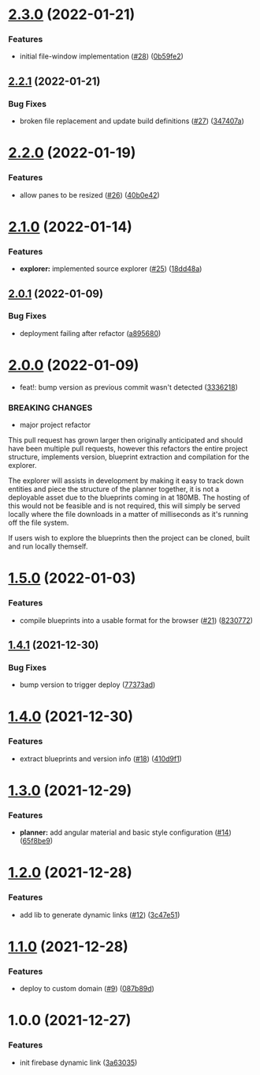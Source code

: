# [2.3.0](https://github.com/myth-tools/planner/compare/v2.2.1...v2.3.0) (2022-01-21)


### Features

* initial file-window implementation ([#28](https://github.com/myth-tools/planner/issues/28)) ([0b59fe2](https://github.com/myth-tools/planner/commit/0b59fe24adaf655394407c6e6fa3030bebce182f))

## [2.2.1](https://github.com/myth-tools/planner/compare/v2.2.0...v2.2.1) (2022-01-21)


### Bug Fixes

* broken file replacement and update build definitions ([#27](https://github.com/myth-tools/planner/issues/27)) ([347407a](https://github.com/myth-tools/planner/commit/347407aa06f653ea4f074e6a90e8294196c03baa))

# [2.2.0](https://github.com/myth-tools/planner/compare/v2.1.0...v2.2.0) (2022-01-19)


### Features

* allow panes to be resized ([#26](https://github.com/myth-tools/planner/issues/26)) ([40b0e42](https://github.com/myth-tools/planner/commit/40b0e42686032569db5b4f84d8bab5932660a543))

# [2.1.0](https://github.com/myth-tools/planner/compare/v2.0.1...v2.1.0) (2022-01-14)


### Features

* **explorer:** implemented source explorer ([#25](https://github.com/myth-tools/planner/issues/25)) ([18dd48a](https://github.com/myth-tools/planner/commit/18dd48a47cf7cf61eaffb7828f097a4b77c6e9ee))

## [2.0.1](https://github.com/myth-tools/planner/compare/v2.0.0...v2.0.1) (2022-01-09)


### Bug Fixes

* deployment failing after refactor ([a895680](https://github.com/myth-tools/planner/commit/a895680b1185717624804404f199c8798b4d4fc4))

# [2.0.0](https://github.com/myth-tools/planner/compare/v1.5.0...v2.0.0) (2022-01-09)


* feat!: bump version as previous commit wasn't detected ([3336218](https://github.com/myth-tools/planner/commit/33362189da10c28c093696ce624d269211ee0657))


### BREAKING CHANGES

* major project refactor

This pull request has grown larger then originally anticipated and should have been multiple pull requests, however this refactors the entire project structure, implements version, blueprint extraction and compilation for the explorer.

The explorer will assists in development by making it easy to track down entities and piece the structure of the planner together, it is not a deployable asset due to the blueprints coming in at 180MB. The hosting of this would not be feasible and is not required, this will simply be served locally where the file downloads in a matter of milliseconds as it's running off the file system.

If users wish to explore the blueprints then the project can be cloned, built and run locally themself.

# [1.5.0](https://github.com/myth-tools/planner/compare/v1.4.1...v1.5.0) (2022-01-03)


### Features

* compile blueprints into a usable format for the browser ([#21](https://github.com/myth-tools/planner/issues/21)) ([8230772](https://github.com/myth-tools/planner/commit/82307722c6e98d8305ac646a640054805ae4bf7b))

## [1.4.1](https://github.com/myth-tools/planner/compare/v1.4.0...v1.4.1) (2021-12-30)


### Bug Fixes

* bump version to trigger deploy ([77373ad](https://github.com/myth-tools/planner/commit/77373ad6f09d7fb622c761fd657458ff59b3a9be))

# [1.4.0](https://github.com/myth-tools/planner/compare/v1.3.0...v1.4.0) (2021-12-30)


### Features

* extract blueprints and version info ([#18](https://github.com/myth-tools/planner/issues/18)) ([410d9f1](https://github.com/myth-tools/planner/commit/410d9f13dd871c4f77e1a7fa06e03a2490af47e0))

# [1.3.0](https://github.com/myth-tools/planner/compare/v1.2.0...v1.3.0) (2021-12-29)


### Features

* **planner:** add angular material and basic style configuration ([#14](https://github.com/myth-tools/planner/issues/14)) ([65f8be9](https://github.com/myth-tools/planner/commit/65f8be9d78e83efa0feed0063b694f1c666560b6))

# [1.2.0](https://github.com/myth-tools/planner/compare/v1.1.0...v1.2.0) (2021-12-28)


### Features

* add lib to generate dynamic links ([#12](https://github.com/myth-tools/planner/issues/12)) ([3c47e51](https://github.com/myth-tools/planner/commit/3c47e5167a997e49136b627834d91359b44a993e))

# [1.1.0](https://github.com/myth-tools/planner/compare/v1.0.0...v1.1.0) (2021-12-28)


### Features

* deploy to custom domain ([#9](https://github.com/myth-tools/planner/issues/9)) ([087b89d](https://github.com/myth-tools/planner/commit/087b89d15a53b175419028d8f0b5f1df1723753e))


# 1.0.0 (2021-12-27)


### Features

* init firebase dynamic link ([3a63035](https://github.com/myth-tools/planner/commit/3a63035e6bf0211eb05dedd4c3881acda70392f6))

